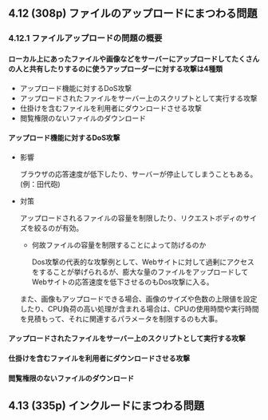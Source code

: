 ## 4.12 (308p) ファイルのアップロードにまつわる問題
### 4.12.1 ファイルアップロードの問題の概要
#### ローカル上にあったファイルや画像などをサーバーにアップロードしてたくさんの人と共有したりするのに使うアップローダーに対する攻撃は4種類
- アップロード機能に対するDoS攻撃
- アップロードされたファイルをサーバー上のスクリプトとして実行する攻撃
- 仕掛けを含むファイルを利用者にダウンロードさせる攻撃
- 閲覧権限のないファイルのダウンロード

#### アップロード機能に対するDoS攻撃
- 影響

  ブラウザの応答速度が低下したり、サーバーが停止してしまうこともある。(例：田代砲)
- 対策

  アップロードされるファイルの容量を制限したり、リクエストボディのサイズを絞るのが有効。
  - 何故ファイルの容量を制限することによって防げるのか

    Dos攻撃の代表的な攻撃例として、Webサイトに対して過剰にアクセスをすることが挙げられるが、膨大な量のファイルをアップロードしてWebサイトの応答速度を低下させるのもDos攻撃に入る。

  また、画像もアップロードできる場合、画像のサイズや色数の上限値を設定したり、CPU負荷の高い処理が含まれる場合は、CPUの使用時間や実行時間を見積もって、それに関連するパラメータを制限するのも大事。

#### アップロードされたファイルをサーバー上のスクリプトとして実行する攻撃

#### 仕掛けを含むファイルを利用者にダウンロードさせる攻撃

#### 閲覧権限のないファイルのダウンロード

## 4.13 (335p) インクルードにまつわる問題